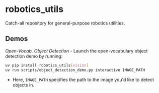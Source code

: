 # robotics_utils

Catch-all repository for general-purpose robotics utilities.

## Demos

_Open-Vocab. Object Detection_ - Launch the open-vocabulary object detection demo by running:

```bash
uv pip install robotics_utils[vision]
uv run scripts/object_detection_demo.py interactive IMAGE_PATH
```

- Here, `IMAGE_PATH` specifies the path to the image you'd like to detect objects in.
